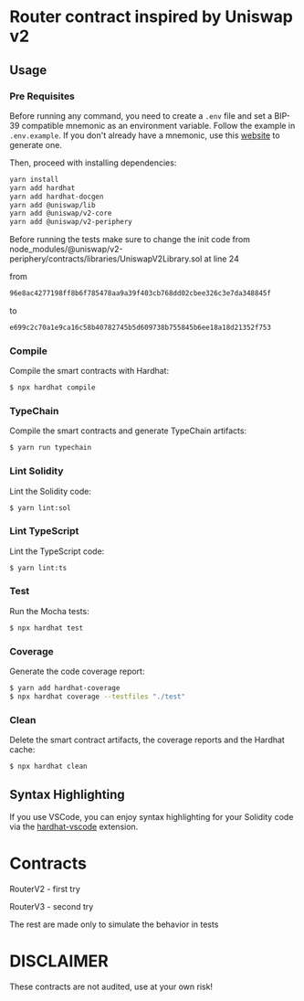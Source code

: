 # Router contract inspired by Uniswap v2

## Usage

### Pre Requisites

Before running any command, you need to create a `.env` file and set a BIP-39 compatible mnemonic as an environment
variable. Follow the example in `.env.example`. If you don't already have a mnemonic, use this [website](https://iancoleman.io/bip39/) to generate one.

Then, proceed with installing dependencies:

```sh
yarn install
yarn add hardhat
yarn add hardhat-docgen
yarn add @uniswap/lib
yarn add @uniswap/v2-core
yarn add @uniswap/v2-periphery
```

Before running the tests make sure to change the init code from node_modules/@uniswap/v2-periphery/contracts/libraries/UniswapV2Library.sol at line 24

from

```sh
96e8ac4277198ff8b6f785478aa9a39f403cb768dd02cbee326c3e7da348845f
```

to

```sh
e699c2c70a1e9ca16c58b40782745b5d609738b755845b6ee18a18d21352f753
```

### Compile

Compile the smart contracts with Hardhat:

```sh
$ npx hardhat compile
```

### TypeChain

Compile the smart contracts and generate TypeChain artifacts:

```sh
$ yarn run typechain
```

### Lint Solidity

Lint the Solidity code:

```sh
$ yarn lint:sol
```

### Lint TypeScript

Lint the TypeScript code:

```sh
$ yarn lint:ts
```

### Test

Run the Mocha tests:

```sh
$ npx hardhat test
```

### Coverage

Generate the code coverage report:

```sh
$ yarn add hardhat-coverage
$ npx hardhat coverage --testfiles "./test"
```

### Clean

Delete the smart contract artifacts, the coverage reports and the Hardhat cache:

```sh
$ npx hardhat clean
```

## Syntax Highlighting

If you use VSCode, you can enjoy syntax highlighting for your Solidity code via the [hardhat-vscode](https://github.com/NomicFoundation/hardhat-vscode) extension.

# Contracts

RouterV2 - first try

RouterV3 - second try

The rest are made only to simulate the behavior in tests

# DISCLAIMER

These contracts are not audited, use at your own risk!

